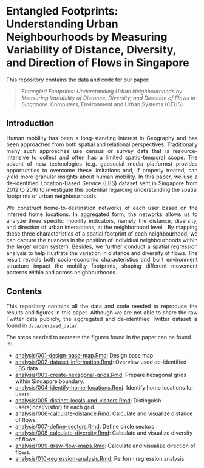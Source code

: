 # Entangled Footprints: Understanding Urban Neighbourhoods by Measuring Variability of Distance, Diversity, and Direction of Flows in Singapore

<!-- [![Binder](https://mybinder.org/badge_logo.svg)](https://mybinder.org/v2/gh///master?urlpath=rstudio) -->

This repository contains the data and code for our paper:

> *Entangled Footprints: Understanding Urban Neighbourhoods 
> by Measuring Variability of Distance, Diversity, and Direction 
> of Flows in Singapore*. Computers, Environment and Urban Systems (CEUS)

## Introduction

<div style="text-align: justify">
  
Human mobility has been a long-standing interest in Geography and has been approached from both spatial and relational perspectives. Traditionally many such approaches use census or survey data that is resource-intensive to collect and often has a limited spatio-temporal scope. The advent of new technologies (e.g. geosocial media platforms) provides opportunities to overcome these limitations and, if properly treated, can yield more granular insights about human mobility. In this paper, we use a de-identified Location-Based Service (LBS) dataset sent in Singapore from 2012 to 2016 to investigate this potential regarding understanding the spatial footprints of urban neighbourhoods.
</div>

<div style="text-align: justify">
We construct home-to-destination networks of each user based on the inferred home locations. In aggregated form, the networks allows us to analyze three specific mobility indicators, namely the distance, diversity,  and direction of urban interactions, at the neighborhood level . By mapping these three characteristics of a spatial footprint of each neighbourhood, we can capture the nuances in the position of individual neighbourhoods within the larger urban system. Besides, we further conduct a spatial regression analysis to help illustrate the variation in distance and diversity of flows. The result reveals both socio-economic characteristics and built environment structure impact the mobility footprints, shaping different movement patterns within and across neighbourhoods.
</div>

## Contents

<div style="text-align: justify">

This repository contains all the data and code needed to reproduce the results and figures in this paper. Although we are not able to share the raw Twitter data publicly, the aggregated and de-identified Twitter dataset is found in `data/derived_data/`.

</div>

The steps needed to recreate the figures found in the paper can be found
in:

  - [analysis/001-design-base-map.Rmd](analysis/001-design-base-map.Rmd): Design base map
  - [analysis/002-dataset-information.Rmd](analysis/002-dataset-information.Rmd): Overview used de-identified LBS data
  - [analysis/003-create-hexagonal-grids.Rmd](003-create-hexagonal-grids.Rmd): Prepare hexagonal grids within Singapore boundary.
  - [analysis/004-identify-home-locations.Rmd](analysis/004-identify-home-locations.Rmd): Identify home locations for users.
  - [analysis/005-distinct-locals-and-visitors.Rmd](analysis/005-distinct-locals-and-visitors.Rmd): Distinguish users(local/visitor) fir each grid.
  - [analysis/006-calculate-distance.Rmd](analysis/006-calculate-distance.Rmd): Calculate and visualize distance of flows.
  - [analysis/007-define-sectors.Rmd](analysis/007-define-sectors.Rmd): Define circle sectors
  - [analysis/008-calculate-diversity.Rmd](analysis/008-calculate-diversity.Rmd): Calculate and visualize diversity of flows.
  - [analysis/009-draw-flow-maps.Rmd](analysis/07-draw-flow-maps.md): Calculate and visualize direction of flows.
  - [analysis/010-regression-analysis.Rmd](analysis/08-regression-analysis.md): Perform regression analysis

